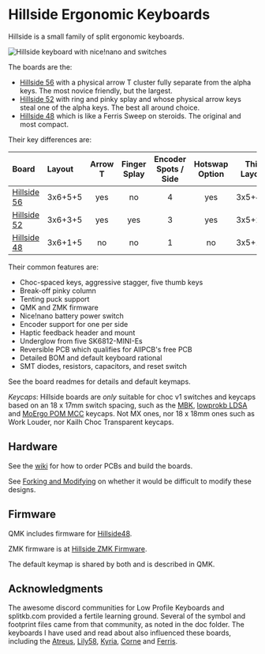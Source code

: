 # Hillside Ergonomic Keyboards

Hillside is a small family of split ergonomic keyboards.

![Hillside keyboard with nice!nano and switches](https://github.com/mmccoyd/hillside/wiki/image/board/hill_family_600.png "Hillside 56, 52 and 48 keyboards")

The boards are the:

- [Hillside 56](hillside56) with a physical arrow T cluster fully separate from the alpha keys. The most novice friendly, but the largest.
- [Hillside 52](hillside52) with ring and pinky splay and whose physical arrow keys steal one of the alpha keys. The best all around choice.
- [Hillside 48](hillside48) which is like a Ferris Sweep on steroids. The original and most compact.

Their key differences are:

| Board      | Layout  | Arrow <br> T | Finger <br> Splay | Encoder <br> Spots / Side | Hotswap <br> Option| Thin <br> Layout | Thin <br> Size |
|:------------|:--------|:--------:|:---------:|:---------:|:-------:|:-------:|:-------:|
| [Hillside 56](hillside56) | 3x6+5+5 | yes      |  no       | 4         | yes     | 3x5+4+5 | 48 |
| [Hillside 52](hillside52) | 3x6+3+5 | yes      |  yes      | 3         | yes     | 3x5+2+5 | 44 |
| [Hillside 48](hillside48) | 3x6+1+5 | no       |  no       | 1         | no      | 3x5+1+5 | 42 |

Their common features are:

- Choc-spaced keys, aggressive stagger, five thumb keys
- Break-off pinky column
- Tenting puck support
- QMK and ZMK firmware
- Nice!nano battery power switch
- Encoder support for one per side
- Haptic feedback header and mount
- Underglow from five SK6812-MINI-Es
- Reversible PCB which qualifies for AllPCB's free PCB
- Detailed BOM and default keyboard rational
- SMT diodes, resistors, capacitors, and reset switch

See the board readmes for details and default keymaps.

*Keycaps*: Hillside boards are _only_ suitable for choc v1 switches and keycaps based on an 18 x 17mm switch spacing, such as the [ MBK](https://mkultra.click/mbk-choc-keycaps), [lowprokb LDSA](https://lowprokb.ca/products/ldsa-low-profile-blank-keycaps) and [MoErgo POM MCC](https://mkultra.click/moergo-mcc-pom-1u-keycap/) keycaps. Not MX ones, nor 18 x 18mm ones such as Work Louder, nor Kailh Choc Transparent keycaps.

## Hardware

See the [wiki](https://github.com/mmccoyd/hillside/wiki)
  for how to order PCBs and build the boards.

See [Forking and Modifying](https://github.com/mmccoyd/hillside/wiki/Forking%20and%20Modifying)
  on whether it would be difficult to modify these designs.

## Firmware

QMK includes firmware for [Hillside48](https://github.com/qmk/qmk_firmware/tree/master/keyboards/handwired/hillside).

ZMK firmware is at [Hillside ZMK Firmware](https://github.com/mmccoyd/zmk-config).

The default keymap is shared by both and is described in QMK.

## Acknowledgments

The awesome discord communities for Low Profile Keyboards and splitkb.com provided a fertile learning ground.
Several of the symbol and footprint files came from that community, as noted in the doc folder.
The keyboards I have used and read about also influenced these boards, including the
  [Atreus](https://shop.keyboard.io/products/keyboardio-atreus),
  [Lily58](https://github.com/kata0510/Lily58),
  [Kyria](https://splitkb.com/collections/keyboard-kits/products/kyria-pcb-kit),
  [Corne](https://github.com/foostan/crkbd) and
  [Ferris](https://github.com/pierrechevalier83/ferris).
